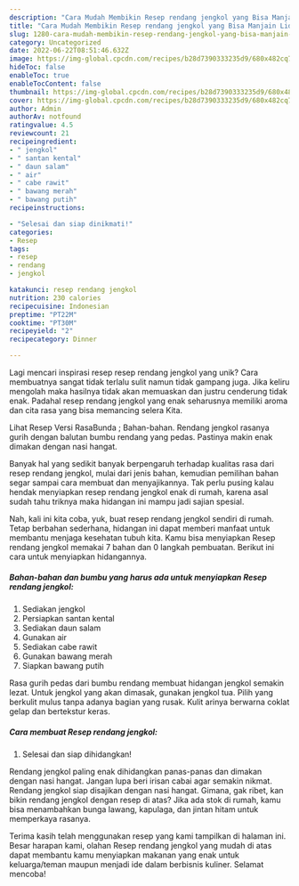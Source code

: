 ```yaml
---
description: "Cara Mudah Membikin Resep rendang jengkol yang Bisa Manjain Lidah"
title: "Cara Mudah Membikin Resep rendang jengkol yang Bisa Manjain Lidah"
slug: 1280-cara-mudah-membikin-resep-rendang-jengkol-yang-bisa-manjain-lidah
category: Uncategorized
date: 2022-06-22T08:51:46.632Z
image: https://img-global.cpcdn.com/recipes/b28d7390333235d9/680x482cq70/resep-rendang-jengkol-foto-resep-utama.jpg
hideToc: false
enableToc: true
enableTocContent: false
thumbnail: https://img-global.cpcdn.com/recipes/b28d7390333235d9/680x482cq70/resep-rendang-jengkol-foto-resep-utama.jpg
cover: https://img-global.cpcdn.com/recipes/b28d7390333235d9/680x482cq70/resep-rendang-jengkol-foto-resep-utama.jpg
author: Admin
authorAv: notfound
ratingvalue: 4.5
reviewcount: 21
recipeingredient:
- " jengkol"
- " santan kental"
- " daun salam"
- " air"
- " cabe rawit"
- " bawang merah"
- " bawang putih"
recipeinstructions:

- "Selesai dan siap dinikmati!"
categories:
- Resep
tags:
- resep
- rendang
- jengkol

katakunci: resep rendang jengkol 
nutrition: 230 calories
recipecuisine: Indonesian
preptime: "PT22M"
cooktime: "PT30M"
recipeyield: "2"
recipecategory: Dinner

---
```





Lagi mencari inspirasi resep resep rendang jengkol yang unik? Cara membuatnya sangat tidak terlalu sulit namun tidak gampang juga. Jika keliru mengolah maka hasilnya tidak akan memuaskan dan justru cenderung tidak enak. Padahal resep rendang jengkol yang enak seharusnya memiliki aroma dan cita rasa yang bisa memancing selera Kita.





Lihat Resep Versi RasaBunda ; Bahan-bahan. Rendang jengkol rasanya gurih dengan balutan bumbu rendang yang pedas. Pastinya makin enak dimakan dengan nasi hangat.

Banyak hal yang sedikit banyak berpengaruh terhadap kualitas rasa dari resep rendang jengkol, mulai dari jenis bahan, kemudian pemilihan bahan segar sampai cara membuat dan menyajikannya. Tak perlu pusing kalau hendak menyiapkan resep rendang jengkol enak di rumah, karena asal sudah tahu triknya maka hidangan ini mampu jadi sajian spesial.






Nah, kali ini kita coba, yuk, buat resep rendang jengkol sendiri di rumah. Tetap berbahan sederhana, hidangan ini dapat memberi manfaat untuk membantu menjaga kesehatan tubuh kita. Kamu bisa menyiapkan Resep rendang jengkol memakai 7 bahan dan 0 langkah pembuatan. Berikut ini cara untuk menyiapkan hidangannya.

<!--inarticleads1-->

##### Bahan-bahan dan bumbu yang harus ada untuk menyiapkan Resep rendang jengkol:

1. Sediakan  jengkol
1. Persiapkan  santan kental
1. Sediakan  daun salam
1. Gunakan  air
1. Sediakan  cabe rawit
1. Gunakan  bawang merah
1. Siapkan  bawang putih


Rasa gurih pedas dari bumbu rendang membuat hidangan jengkol semakin lezat. Untuk jengkol yang akan dimasak, gunakan jengkol tua. Pilih yang berkulit mulus tanpa adanya bagian yang rusak. Kulit arinya berwarna coklat gelap dan bertekstur keras. 

<!--inarticleads2-->

##### Cara membuat Resep rendang jengkol:


1. Selesai dan siap dihidangkan!

Rendang jengkol paling enak dihidangkan panas-panas dan dimakan dengan nasi hangat. Jangan lupa beri irisan cabai agar semakin nikmat. Rendang jengkol siap disajikan dengan nasi hangat. Gimana, gak ribet, kan bikin rendang jengkol dengan resep di atas? Jika ada stok di rumah, kamu bisa menambahkan bunga lawang, kapulaga, dan jintan hitam untuk memperkaya rasanya. 

Terima kasih telah menggunakan resep yang kami tampilkan di halaman ini. Besar harapan kami, olahan Resep rendang jengkol yang mudah di atas dapat membantu kamu menyiapkan makanan yang enak untuk keluarga/teman maupun menjadi ide dalam berbisnis kuliner. Selamat mencoba!
